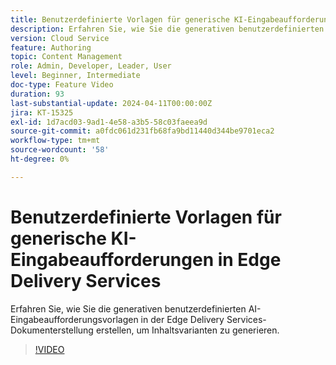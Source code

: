 ```yaml
---
title: Benutzerdefinierte Vorlagen für generische KI-Eingabeaufforderungen in Edge Delivery Services
description: Erfahren Sie, wie Sie die generativen benutzerdefinierten AI-Eingabeaufforderungsvorlagen in der Edge Delivery Services-Dokumenterstellung erstellen, um Inhaltsvarianten zu generieren.
version: Cloud Service
feature: Authoring
topic: Content Management
role: Admin, Developer, Leader, User
level: Beginner, Intermediate
doc-type: Feature Video
duration: 93
last-substantial-update: 2024-04-11T00:00:00Z
jira: KT-15325
exl-id: 1d7acd03-9ad1-4e58-a3b5-58c03faeea9d
source-git-commit: a0fdc061d231fb68fa9bd11440d344be9701eca2
workflow-type: tm+mt
source-wordcount: '58'
ht-degree: 0%

---
```


# Benutzerdefinierte Vorlagen für generische KI-Eingabeaufforderungen in Edge Delivery Services

Erfahren Sie, wie Sie die generativen benutzerdefinierten AI-Eingabeaufforderungsvorlagen in der Edge Delivery Services-Dokumenterstellung erstellen, um Inhaltsvarianten zu generieren.

>[!VIDEO](https://video.tv.adobe.com/v/3428316/?learn=on)


